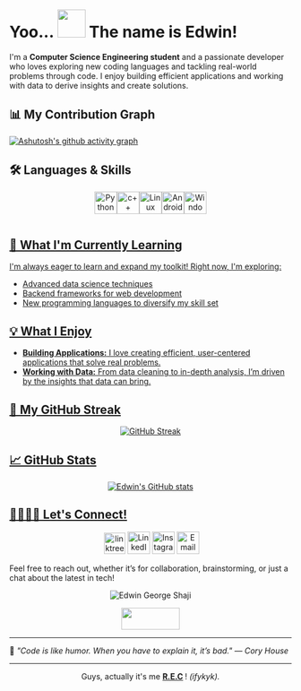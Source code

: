 # Yoo... <img src="https://i.imgur.com/0Ce902y.gif" width="50" height="50" /> The name is Edwin!


I'm a **Computer Science Engineering student** and a passionate developer who loves exploring new coding languages and tackling real-world problems through code. I enjoy building efficient applications and working with data to derive insights and create solutions.


## 📊 My Contribution Graph
[![Ashutosh's github activity graph](https://github-readme-activity-graph.vercel.app/graph?username=edwingeorgeshaji&theme=tokyo-night)](https://github.com/edwingeorgeshaji)



## 🛠️ Languages & Skills
<div align="center">
 
 <a href="https://www.python.org" style="display:inline-block;"><img align="center" src="https://cdn.jsdelivr.net/gh/devicons/devicon/icons/python/python-original.svg" alt="Python" width="40" height="40"/><a href="https://isocpp.org/" style="text-decoration: none;"><img align="center" src="https://cdn.jsdelivr.net/gh/devicons/devicon/icons/cplusplus/cplusplus-original.svg" alt="c++" width="40" height="40"/><a href="https://www.linux.org" style="display:inline-block;"><img align="center" src="https://img.icons8.com/color/48/000000/linux.png" alt="Linux" width="40" height="40"/><a href="https://www.android.com" style="display:inline-block;"><img align="center" src="https://img.icons8.com/color/48/000000/android-os.png" alt="Android" width="40" height="40"/><a href="https://www.microsoft.com/en-in/windows?r=1" style="display:inline-block;"><img align="center" src="https://img.icons8.com/color/48/000000/windows-11.png" alt="Windows" width="40" height="40"/>



</div>




## 🌱 What I'm Currently Learning
I'm always eager to learn and expand my toolkit! Right now, I'm exploring:
- Advanced data science techniques
- Backend frameworks for web development
- New programming languages to diversify my skill set

## 💡 What I Enjoy
- **Building Applications:** I love creating efficient, user-centered applications that solve real problems.
- **Working with Data:** From data cleaning to in-depth analysis, I’m driven by the insights that data can bring.

## 🐍 My GitHub Streak
<div align="center">
 
 ![GitHub Streak](https://streak-stats.demolab.com/?user=edwingeorgeshaji&theme=tokyonight)
 
</div>
  
## 📈 GitHub Stats
<div align="center">
 
 ![Edwin's GitHub stats](https://github-readme-stats.vercel.app/api?username=edwingeorgeshaji&show_icons=true&theme=tokyonight)

 </div>

## 🫱🏼‍🫲🏼 Let's Connect!
<div align="center">
 </a> <a href="https://linktr.ee/edwingeorge_007" style="text-decoration: none;"><img width="38" height="38" src="https://img.icons8.com/pulsar-gradient/48/linktree.png" alt="linktree"/></a>
 <a href="https://www.linkedin.com/in/edwingeorgeshaji" style="text-decoration: none;">
  <img src="https://img.icons8.com/fluency/48/000000/linkedin.png" alt="LinkedIn" width="40" height="40"/></a> <a href="https://www.instagram.com/edwin_george_shaji" style="text-decoration: none;"><img src="https://img.icons8.com/fluency/48/000000/instagram-new.png" alt="Instagram" width="40" height="40"/></a> <a href="https://mail.google.com/mail/?view=cm&fs=1&to=edwingeorgeshajipadiyanickal@gmail.com" style="text-decoration: none;"><img src="https://img.icons8.com/fluency/48/000000/gmail.png" alt="Email" width="40" height="40"/></a>

</div>


Feel free to reach out, whether it’s for collaboration, brainstorming, or just a chat about the latest in tech!
<p align="center"> <img src="https://komarev.com/ghpvc/?username=edwingeorgeshaji&label=Profile%20views&color=3333ff&style=flat" alt="Edwin George Shaji" /> </p>
<p align="center"> <img src="https://i.imgur.com/Nm9V1ym.gif" width="104" height="39" />


---
🌟 <em>"Code is like humor. When you have to explain it, it’s bad." — Cory House</em>
 
--- 

<div align="center">
 
 Guys, actually it's me <strong> [R.E.C](https://github.com/edwingeorgeshaji) </strong>!  <i>(ifykyk).</i>
  
</div>

